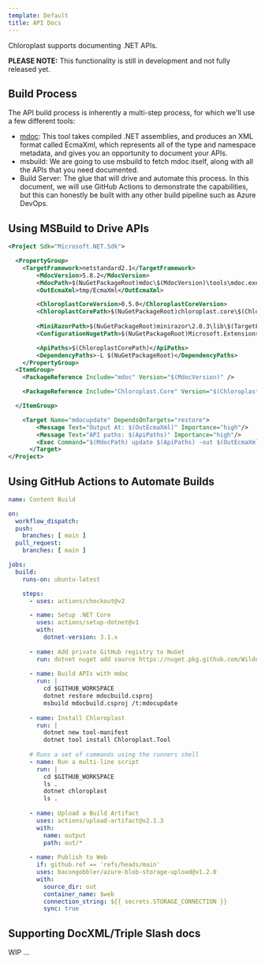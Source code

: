 ```yaml
---
template: Default
title: API Docs
---
```


Chloroplast supports documenting .NET APIs.

**PLEASE NOTE:** This functionality is still in development and not fully released yet.

## Build Process
The API build process is inherently a multi-step process, for which we'll use a few different tools:

- [mdoc](https://github.com/mono/api-doc-tools/): This tool takes compiled .NET assemblies, and produces an XML format called EcmaXml, which represents all of the type and namespace metadata, and gives you an opportunity to document your APIs.
- msbuild: We are going to use msbuild to fetch mdoc itself, along with all the APIs that you need documented.
- Build Server: The glue that will drive and automate this process. In this document, we will use GitHub Actions to demonstrate the capabilities, but this can honestly be built with any other build pipeline such as Azure DevOps.

## Using MSBuild to Drive APIs

```xml
<Project Sdk="Microsoft.NET.Sdk">

  <PropertyGroup>
    <TargetFramework>netstandard2.1</TargetFramework>
        <MdocVersion>5.8.2</MdocVersion>
        <MdocPath>$(NuGetPackageRoot)mdoc\$(MdocVersion)\tools\mdoc.exe</MdocPath>
        <OutEcmaXml>tmp/EcmaXml</OutEcmaXml>

        <ChloroplastCoreVersion>0.5.0</ChloroplastCoreVersion>
        <ChloroplastCorePath>$(NuGetPackageRoot)chloroplast.core\$(ChloroplastCoreVersion)\lib\$(TargetFramework)\Chloroplast.Core.dll</ChloroplastCorePath>
        
        <MiniRazorPath>$(NuGetPackageRoot)minirazor\2.0.3\lib\$(TargetFramework)\</MiniRazorPath>
        <ConfigurationNugetPath>$(NuGetPackageRoot)Microsoft.Extensions.Configuration.Abstractions\5.0.0\lib\netstandard2.0\</ConfigurationNugetPath>

        <ApiPaths>$(ChloroplastCorePath)</ApiPaths>
        <DependencyPaths>-L $(NuGetPackageRoot)</DependencyPaths>
    </PropertyGroup>
  <ItemGroup>
    <PackageReference Include="mdoc" Version="$(MdocVersion)" />

    <PackageReference Include="Chloroplast.Core" Version="$(ChloroplastCoreVersion)" />

  </ItemGroup>

    <Target Name="mdocupdate" DependsOnTargets="restore">
        <Message Text="Output At: $(OutEcmaXml)" Importance="high"/>
        <Message Text="API paths: $(ApiPaths)" Importance="high"/>
        <Exec Command="$(MdocPath) update $(ApiPaths) -out $(OutEcmaXml) $(DependencyPaths) --debug" />
      </Target>
</Project>
```

## Using GitHub Actions to Automate Builds

```yaml
name: Content Build

on:
  workflow_dispatch:
  push:
    branches: [ main ]
  pull_request:
    branches: [ main ]

jobs:
  build:
    runs-on: ubuntu-latest

    steps:
      - uses: actions/checkout@v2

      - name: Setup .NET Core
        uses: actions/setup-dotnet@v1
        with:
          dotnet-version: 3.1.x
          
      - name: Add private GitHub registry to NuGet
        run: dotnet nuget add source https://nuget.pkg.github.com/WildernessLabs/index.json --name "wildernesslabs" --username wildlingdev --password ${{ secrets.WILDLINGDEV_PAT }} --store-password-in-clear-text
      
      - name: Build APIs with mdoc
        run: |
          cd $GITHUB_WORKSPACE
          dotnet restore mdocbuild.csproj
          msbuild mdocbuild.csproj /t:mdocupdate
      
      - name: Install Chloroplast
        run: |
          dotnet new tool-manifest
          dotnet tool install Chloroplast.Tool
        
      # Runs a set of commands using the runners shell
      - name: Run a multi-line script
        run: |
          cd $GITHUB_WORKSPACE
          ls .
          dotnet chloroplast
          ls .
          
      - name: Upload a Build Artifact
        uses: actions/upload-artifact@v2.1.3
        with:
          name: output
          path: out/*
          
      - name: Publish to Web
        if: github.ref == 'refs/heads/main'
        uses: bacongobbler/azure-blob-storage-upload@v1.2.0
        with:
          source_dir: out
          container_name: $web
          connection_string: ${{ secrets.STORAGE_CONNECTION }}
          sync: true

```

## Supporting DocXML/Triple Slash docs

WIP ...
